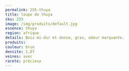 ```yaml
---
permalink: 255-thuya
title: loupe de thuya
sku: 255
image: /img/produits/default.jpg
essence: thuya
region: afrique
details: Bois mi-dur et dense, gras, odeur marquante.
produits:
couleur: brun
densite: 1,07
veines: avec
rarete: précieux
---
```

